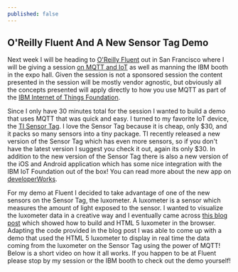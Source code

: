 ```yaml
---
published: false
---
```



## O'Reilly Fluent And A New Sensor Tag Demo

Next week I will be heading to [O'Reilly Fluent](http://conferences.oreilly.com/fluent/javascript-html-us) out in San Francisco where I will be giving a session [on MQTT and IoT](http://conferences.oreilly.com/fluent/javascript-html-us/public/schedule/detail/46230) as well as manning the IBM booth in the expo hall.  Given the session is not a sponsored session the content presented in the session will be mostly vendor agnostic, but obviously all the concepts presented will apply directly to how you use MQTT as part of the [IBM Internet of Things Foundation](https://internetofthings.ibmcloud.com/).

Since I only have 30 minutes total for the session I wanted to build a demo that uses MQTT that was quick and easy.  I turned to my favorite IoT device, the [TI Sensor Tag](http://www.ti.com/ww/en/wireless_connectivity/sensortag2015/?INTC=SensorTag&HQS=sensortag).  I love the Sensor Tag because it is cheap, only $30, and it packs so many sensors into a tiny package.  TI recently released a new version of the Sensor Tag which has even more sensors, so if you don't have the latest version I suggest you check it out, again its only $30.  In addition to the new version of the Sensor Tag there is also a new version of the iOS and Android application which has some nice integration with the IBM IoT Foundation out of the box!  You can read more about the new app on [developerWorks](https://developer.ibm.com/recipes/tutorials/connect-a-cc2650-sensortag-to-the-iot-foundations-quickstart/).

For my demo at Fluent I decided to take advantage of one of the new sensors on the Sensor Tag, the luxometer.  A luxometer is a sensor which measures the amount of light exposed to the sensor.  I wanted to visualize the luxometer data in a creative way and I eventually came across [this blog post](http://laserred.co/2013/07/html5-lux-meter-tutorial/) which showed how to build and HTML 5 luxometer in the browser.  Adapting the code provided in the blog post I was able to come up with a demo that used the HTML 5 luxometer to display in real time the data coming from the luxometer on the Sensor Tag using the power of MQTT!  Below is a short video on how it all works.  If you happen to be at Fluent please stop by my session or the IBM booth to check out the demo yourself!

